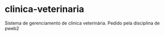 # clinica-veterinaria
Sistema de gerenciamento de clinica veterinária. Pedido pela disciplina de pweb2
